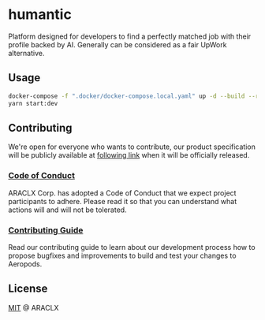 # humantic

Platform designed for developers to find a perfectly matched job with their profile backed by AI. Generally can be
considered as a fair UpWork alternative.

## Usage

```bash
docker-compose -f ".docker/docker-compose.local.yaml" up -d --build --remove-orphans
yarn start:dev
```

## Contributing

We're open for everyone who wants to contribute, our product specification will be publicly available at
[following link]() when it will be officially released.

### [Code of Conduct](./CODE_OF_CONDUCT.md)

ARACLX Corp. has adopted a Code of Conduct that we expect project participants to adhere. Please read it so that you can
understand what actions will and will not be tolerated.

### [Contributing Guide](./CONTRIBUTING.md)

Read our contributing guide to learn about our development process how to propose bugfixes and improvements to build and
test your changes to Aeropods.

## License

[MIT](./LICENSE) @ ARACLX
